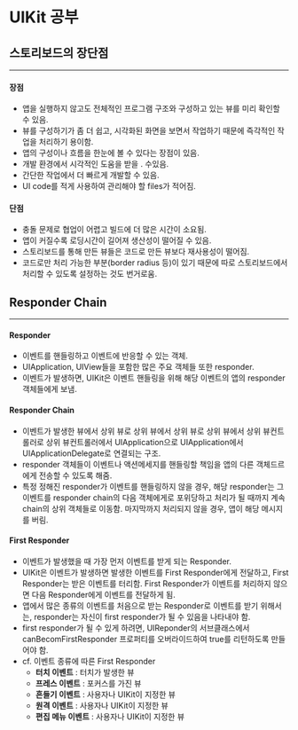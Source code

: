 # UIKit 공부
## 스토리보드의 장단점
---
#### 장점
- 앱을 실행하지 않고도 전체적인 프로그램 구조와 구성하고 있는 뷰를 미리 확인할 수 있음.
- 뷰를 구성하기가 좀 더 쉽고, 시각화된 화면을 보면서 작업하기 때문에 즉각적인 작업을 처리하기 용이함.
- 앱의 구성이나 흐름을 한눈에 볼 수 있다는 장점이 있음.
- 개발 환경에서 시각적인 도움을 받을 . 수있음.
- 간단한 작업에서 더 빠르게 개발할 수 있음.
- UI code를 적게 사용하여 관리해야 할 files가 적어짐.

#### 단점
- 충돌 문제로 협업이 어렵고 빌드에 더 많은 시간이 소요됨.
- 앱이 커질수록 로딩시간이 길어져 생산성이 떨어질 수 있음.
- 스토리보드를 통해 만든 뷰들은 코드로 만든 뷰보다 재사용성이 떨어짐.
- 코드로만 처리 가능한 부분(border radius 등)이 있기 때문에 따로 스토리보드에서 처리할 수 있도록 설정하는 것도 번거로움.

## Responder Chain
---
#### Responder
- 이벤트를 핸들링하고 이벤트에 반응할 수 있는 객체.
- UIApplication, UIView들을 포함한 많은 주요 객체들 또한 responder.
- 이벤트가 발생하면, UIKit은 이벤트 핸들링을 위해 해당 이벤트의 앱의 responder 객체들에게 보냄.

#### Responder Chain
- 이벤트가 발생한 뷰에서 상위 뷰로 상위 뷰에서 상위 뷰로 상위 뷰에서 상위 뷰컨트롤러로 상위 뷰컨트롤러에서 UIApplication으로 UIApplication에서 UIApplicationDelegate로 연결되는 구조.
- responder 객체들이 이벤트나 액션메세지를 핸들링할 책임을 앱의 다른 객체드르에게 전송할 수 있도록 해줌.
- 특정 정해진 responder가 이벤트를 핸들링하지 않을 경우, 해당 responder는 그 이벤트를 responder chain의 다음 객체에게로 포위당하고 처리가 될 때까지 계속 chain의 상위 객체들로 이동함. 마지막까지 처리되지 않을 경우, 앱이 해당 메시지를 버림.

#### First Responder
- 이벤트가 발생했을 때 가장 먼저 이벤트를 받게 되는 Responder.
- UIKit은 이벤트가 발생하면 발생한 이벤트를 First Responder에게 전달하고, First Responder는 받은 이벤트를 터리함. First Responder가 이벤트를 처리하지 않으면 다음 Responder에게 이벤트를 전달하게 됨.
- 앱에서 많은 종류의 이벤트를 처음으로 받는 Responder로 이벤트를 받기 위해서는, responder는 자신이 first responder가 될 수 있음을 나타내야 함.
- first responder가 될 수 있게 하려면, UIReponder의 서브클래스에서 canBecomFirstResponder 프로퍼티를 오버라이드하여 true를 리턴하도록 만들어야 함.
- cf. 이벤트 종류에 따른 First Responder
  - **터치 이벤트** : 터치가 발생한 뷰
  - **프레스 이벤트** : 포커스를 가진 뷰
  - **흔들기 이벤트** : 사용자나 UIKit이 지정한 뷰
  - **원격 이벤트** : 사용자나 UIKit이 지정한 뷰
  - **편집 메뉴 이벤트** : 사용자나 UIKit이 지정한 뷰